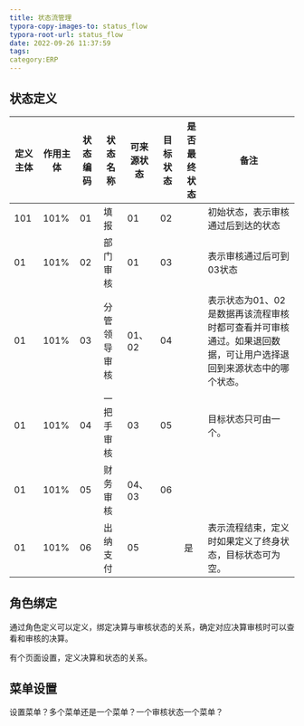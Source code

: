 ```yaml
---
title: 状态流管理
typora-copy-images-to: status_flow
typora-root-url: status_flow
date: 2022-09-26 11:37:59
tags:
category:ERP
---
```






## 状态定义

| 定义主体 | 作用主体 | 状态编码 | 状态名称     | 可来源状态 | 目标状态 | 是否最终状态 | 备注                                                         |
| -------- | -------- | -------- | ------------ | ---------- | -------- | ------------ | ------------------------------------------------------------ |
| 101      | 101%     | 01       | 填报         | 01         | 02       |              | 初始状态，表示审核通过后到达的状态                           |
| 01       | 101%     | 02       | 部门审核     | 01         | 03       |              | 表示审核通过后可到03状态                                     |
| 01       | 101%     | 03       | 分管领导审核 | 01、02     | 04       |              | 表示状态为01、02是数据再该流程审核时都可查看并可审核通过。如果退回数据，可让用户选择退回到来源状态中的哪个状态。 |
| 01       | 101%     | 04       | 一把手审核   | 03         | 05       |              | 目标状态只可由一个。                                         |
| 01       | 101%     | 05       | 财务审核     | 04、03     | 06       |              |                                                              |
| 01       | 101%     | 06       | 出纳支付     | 05         |          | 是           | 表示流程结束，定义时如果定义了终身状态，目标状态可为空。     |

## 角色绑定

通过角色定义可以定义，绑定决算与审核状态的关系，确定对应决算审核时可以查看和审核的决算。

有个页面设置，定义决算和状态的关系。

## 菜单设置

设置菜单？多个菜单还是一个菜单？一个审核状态一个菜单？
